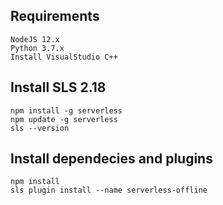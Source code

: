 ## Requirements
```
NodeJS 12.x
Python 3.7.x
Install VisualStudio C++
```

## Install SLS 2.18
```
npm install -g serverless
npm update -g serverless
sls --version
```


## Install dependecies and plugins
```
npm install
sls plugin install --name serverless-offline
```
